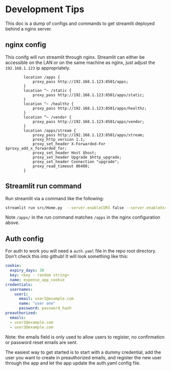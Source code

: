 # Development Tips

This doc is a dump of configs and commands to get streamlit deployed behind a nginx
server.

## nginx config

This conifg will run streamlit through nginx. Streamlit can either be accessible on the
LAN or on the same machine as nginx, just adjust the `192.168.1.123` ip appropriately.
```
        location /apps {
            proxy_pass http://192.168.1.123:8501/apps;
        }
        location ^~ /static {
            proxy_pass http://192.168.1.123:8501/apps/static;
        }
        location ^~ /healthz {
            proxy_pass http://192.168.1.123:8501/apps/healthz;
        }
        location ^~ /vendor {
            proxy_pass http://192.168.1.123:8501/apps/vendor;
        }
        location /apps/stream {
            proxy_pass http://192.168.1.123:8501/apps/stream;
            proxy_http_version 1.1;
            proxy_set_header X-Forwarded-For $proxy_add_x_forwarded_for;
            proxy_set_header Host $host;
            proxy_set_header Upgrade $http_upgrade;
            proxy_set_header Connection "upgrade";
            proxy_read_timeout 86400;
        }
```

## Streamlit run command

Run streamlit via a command like the following:

```bash
streamlit run src/Home.py  --server.enableCORS false --server.enableXsrfProtection false --server.baseUrlPath /apps/
```

Note `/apps/` in the run command matches `/apps` in the nginx configuration above.

## Auth config

For auth to work you will need a `auth.yaml` file in the repo root directory. Don't
check this into github! It will look something like this:

```yaml
cookie:
  expiry_days: 30
  key: <key - random string>
  name: expense_app_cookie
credentials:
  usernames:
    user1:
      email: user1@example.com
      name: "user one"
      password: password_hash
preauthorized:
  emails:
  - user2@example.com
  - user3@example.com
```

Note: the emails field is only used to allow users to register, no confirmation or
password reset emails are sent.

The easiest way to get started is to start with a dummy credential, add the user you
want to create in preauthorized emails, and register the new user through the app and
let the app update the auth.yaml config file.
